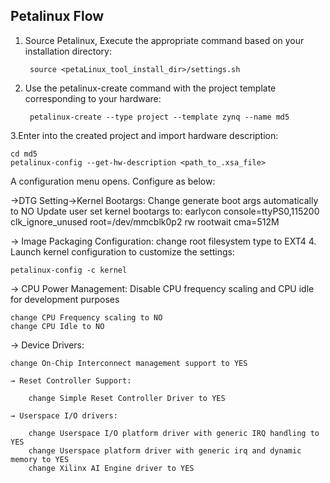 ## Petalinux Flow

1. Source Petalinux, Execute the appropriate command based on your installation directory:

		source <petaLinux_tool_install_dir>/settings.sh

2. Use the petalinux-create command with the project template corresponding to your hardware:

		petalinux-create --type project --template zynq --name md5

3.Enter into the created project and import hardware description:

	cd md5
	petalinux-config --get-hw-description <path_to_.xsa_file>

A configuration menu opens. Configure as below: 
	
 ->DTG Setting->Kernel Bootargs:
	Change generate boot args automatically to NO
	Update user set kernel bootargs to:
		earlycon console=ttyPS0,115200 clk_ignore_unused root=/dev/mmcblk0p2 rw rootwait cma=512M
	
→ Image Packaging Configuration:
		change root filesystem type to EXT4
4. Launch kernel configuration to customize the settings:

	petalinux-config -c kernel

→ CPU Power Management: Disable CPU frequency scaling and CPU idle for development purposes

	change CPU Frequency scaling to NO
	change CPU Idle to NO

→ Device Drivers:

	change On-Chip Interconnect management support to YES

	→ Reset Controller Support:

		change Simple Reset Controller Driver to YES
	
	→ Userspace I/O drivers:

		change Userspace I/O platform driver with generic IRQ handling to YES
		change Userspace platform driver with generic irq and dynamic memory to YES
		change Xilinx AI Engine driver to YES
